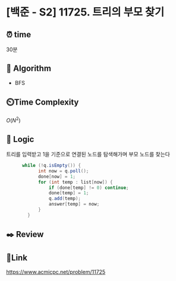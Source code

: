 # [백준 - S2] 11725. 트리의 부모 찾기

## ⏰ **time**

30분

## :pushpin: **Algorithm**

- BFS

## ⏲️**Time Complexity**

$O(N^2)$

## :round_pushpin: **Logic**

트리를 입력받고 1을 기준으로 연결된 노드를 탐색해가며 부모 노드를 찾는다

```java
	  while (!q.isEmpty()) {
            int now = q.poll();
            done[now] = 1;
            for (int temp : list[now]) {
                if (done[temp] != 0) continue;
                done[temp] = 1;
                q.add(temp);
                answer[temp] = now;
            }
        }
```

## :black_nib: **Review**



## 📡**Link**

https://www.acmicpc.net/problem/11725
